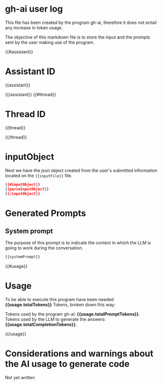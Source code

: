 # gh-ai user log 

This file has been created by the program gh-ai, therefore it does not entail any increase in token usage.  

The objective of this markdown file is to store the input and the prompts sent by the user making use of the program. 

{{#assistant}}
# Assistant ID 
{{assistant}}

{{/assistant}}
{{#thread}}
# Thread ID 
{{thread}}

{{/thread}}
# inputObject 

Next we have the json object created from the user's submitted information located on the `{{inputFile}}` file. 

```json
{{#inputObject}}
{{parseInputObject}}
{{/inputObject}}
```

# Generated Prompts

## System prompt

The purpose of this prompt is to indicate the context in which the LLM is going to work during the conversation. 

```md
{{systemPrompt}}
```
{{#usage}}
# Usage

To be able to execute this program have been needed **{{usage.totalTokens}}** Tokens, broken down this way:

Tokens used by the program gh-ai: **{{usage.totalPromptTokens}}**.  
Tokens used by the LLM to generate the answers: **{{usage.totalCompletionTokens}}**.

{{/usage}}
# Considerations and warnings about the AI usage to generate code

Not yet written
